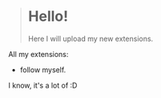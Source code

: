 > # Hello!
> Here I will upload my new extensions.

All my extensions:
 - follow myself.

I know, it's a lot of :D
